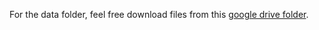For the data folder, feel free download files from this [google drive folder](https://drive.google.com/drive/folders/1rdar68e7LfWQ_idHSss6bUfWfEtwIMHa).


